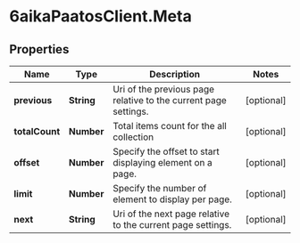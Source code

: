 # 6aikaPaatosClient.Meta

## Properties
Name | Type | Description | Notes
------------ | ------------- | ------------- | -------------
**previous** | **String** | Uri of the previous page relative to the current page settings. | [optional] 
**totalCount** | **Number** | Total items count for the all collection | [optional] 
**offset** | **Number** | Specify the offset to start displaying element on a page. | [optional] 
**limit** | **Number** | Specify the number of element to display per page. | [optional] 
**next** | **String** | Uri of the next page relative to the current page settings. | [optional] 


